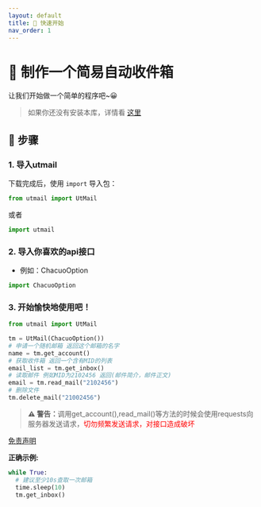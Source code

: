```yaml
---
layout: default
title: 🚀 快速开始
nav_order: 1
---
```


# 🚀 制作一个简易自动收件箱
让我们开始做一个简单的程序吧~😀

<blockquote>
    <p dir="auto">
如果你还没有安装本库，详情看 <a href="https://speechlessmatt.github.io/UtMail/index.html">这里</a>
    </p>
</blockquote>

## 📕 步骤

### 1. 导入utmail

下载完成后，使用 `import` 导入包：

```python
from utmail import UtMail
```
或者

```python
import utmail
```
### 2. 导入你喜欢的api接口
- 例如：ChacuoOption

```python
import ChacuoOption
```

### 3. 开始愉快地使用吧！

```python
from utmail import UtMail

tm = UtMail(ChacuoOption())
# 申请一个随机邮箱 返回这个邮箱的名字
name = tm.get_account()
# 获取收件箱 返回一个含有MID的列表
email_list = tm.get_inbox()
# 读取邮件 例如MID为2102456 返回(邮件简介，邮件正文)
email = tm.read_mail("2102456")
# 删除文件
tm.delete_mail("21002456")
```

<blockquote>
    <p dir="auto">
<strong>⚠ 警告：</strong>调用get_account(),read_mail()等方法的时候会使用requests向服务器发送请求，<font color=red>切勿频繁发送请求，对接口造成破坏</font>
    </p>
</blockquote>

<a href="https://speechlessmatt.github.io/UtMail/#mianze">免责声明</a>

**正确示例:**
```python
while True:
  # 建议至少10s查取一次邮箱
  time.sleep(10)
  tm.get_inbox()
```
